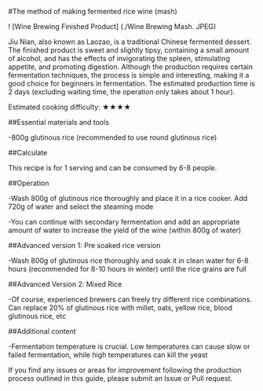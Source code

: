 #The method of making fermented rice wine (mash)

! [Wine Brewing Finished Product] (./Wine Brewing Mash. JPEG)

Jiu Nian, also known as Laozao, is a traditional Chinese fermented dessert. The finished product is sweet and slightly tipsy, containing a small amount of alcohol, and has the effects of invigorating the spleen, stimulating appetite, and promoting digestion. Although the production requires certain fermentation techniques, the process is simple and interesting, making it a good choice for beginners in fermentation. The estimated production time is 2 days (excluding waiting time, the operation only takes about 1 hour).

Estimated cooking difficulty: ★★★★

##Essential materials and tools

-800g glutinous rice (recommended to use round glutinous rice)

##Calculate

This recipe is for 1 serving and can be consumed by 6-8 people.

##Operation

-Wash 800g of glutinous rice thoroughly and place it in a rice cooker. Add 720g of water and select the steaming mode

-You can continue with secondary fermentation and add an appropriate amount of water to increase the yield of the wine (within 800g of water)

##Advanced version 1: Pre soaked rice version

-Wash 800g of glutinous rice thoroughly and soak it in clean water for 6-8 hours (recommended for 8-10 hours in winter) until the rice grains are full

##Advanced Version 2: Mixed Rice

-Of course, experienced brewers can freely try different rice combinations. Can replace 20% of glutinous rice with millet, oats, yellow rice, blood glutinous rice, etc

##Additional content

-Fermentation temperature is crucial. Low temperatures can cause slow or failed fermentation, while high temperatures can kill the yeast

If you find any issues or areas for improvement following the production process outlined in this guide, please submit an Issue or Pull request.